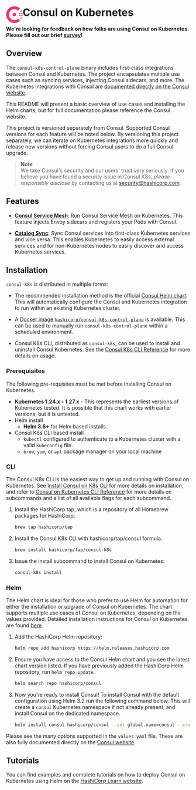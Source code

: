 <h1>
  <img src="./assets/logo.svg" align="left" height="46px" alt="Consul logo"/>
  <span>Consul on Kubernetes</span>
</h1>

 **We're looking for feedback on how folks are using Consul on Kubernetes. Please fill out our brief [survey](https://hashicorp.sjc1.qualtrics.com/jfe/form/SV_4MANbw1BUku7YhL)!** 

## Overview

The `consul-k8s-control-plane` binary includes first-class integrations between Consul and
Kubernetes. The project encapsulates multiple use cases such as syncing
services, injecting Consul sidecars, and more.
The Kubernetes integrations with Consul are
[documented directly on the Consul website](https://www.consul.io/docs/platform/k8s/index.html).

This README will present a basic overview of use cases and installing the Helm charts, but for full documentation please reference the Consul website.

This project is versioned separately from Consul. Supported Consul versions
for each feature will be noted below. By versioning this project separately,
we can iterate on Kubernetes integrations more quickly and release new versions
without forcing Consul users to do a full Consul upgrade.

> **Note**  
> We take Consul's security and our users' trust very seriously. If
you believe you have found a security issue in Consul K8s, _please responsibly disclose_
by contacting us at [security@hashicorp.com](mailto:security@hashicorp.com).

## Features
    
  * [**Consul Service Mesh**](https://www.consul.io/docs/k8s/connect):
    Run Consul Service Mesh on Kubernetes. This feature
    injects Envoy sidecars and registers your Pods with Consul.
    
  * [**Catalog Sync**](https://www.consul.io/docs/k8s/service-sync):
    Sync Consul services into first-class Kubernetes services and vice versa.
    This enables Kubernetes to easily access external services and for
    non-Kubernetes nodes to easily discover and access Kubernetes services.

## Installation

`consul-k8s` is distributed in multiple forms:

  * The recommended installation method is the official
    [Consul Helm chart](https://github.com/hashicorp/consul-k8s/tree/main/charts/consul). This will
    automatically configure the Consul and Kubernetes integration to run within
    an existing Kubernetes cluster.

  * A [Docker image `hashicorp/consul-k8s-control-plane`](https://hub.docker.com/r/hashicorp/consul-k8s-control-plane) is available. This can be used to manually run `consul-k8s-control-plane` within a scheduled environment.

  * Consul K8s CLI, distributed as `consul-k8s`, can be used to install and uninstall Consul Kubernetes. See the [Consul K8s CLI Reference](https://www.consul.io/docs/k8s/k8s-cli) for more details on usage. 

### Prerequisites

The following pre-requisites must be met before installing Consul on Kubernetes. 

  * **Kubernetes 1.24.x - 1.27.x** - This represents the earliest versions of Kubernetes tested.
    It is possible that this chart works with earlier versions, but it is
    untested.
  * Helm install
    * **Helm 3.6+** for Helm based installs. 
  * Consul K8s CLI based install
    * `kubectl` configured to authenticate to a Kubernetes cluster with a valid `kubeconfig` file.
    * `brew`, `yum`, or `apt` package manager on your local machine 

### CLI

The Consul K8s CLI is the easiest way to get up and running with Consul on Kubernetes. See [Install Consul on K8s CLI](https://developer.hashicorp.com/consul/docs/k8s/installation/install-cli#install-the-cli) for more details on installation, and refer to 
[Consul on Kubernetes CLI Reference](https://developer.hashicorp.com/consul/docs/k8s/k8s-cli) for more details on subcommands and a list of all available flags
for each subcommand. 


 1. Install the HashiCorp tap, which is a repository of all Homebrew packages for HashiCorp:
 
    ``` bash
    brew tap hashicorp/tap
    ```
  
2. Install the Consul K8s CLI with hashicorp/tap/consul formula.

    ``` bash
    brew install hashicorp/tap/consul-k8s
    ```
  
3. Issue the install subcommand to install Consul on Kubernetes:
   
    ``` bash 
    consul-k8s install 
    ```

### Helm

The Helm chart is ideal for those who prefer to use Helm for automation for either the installation or upgrade of Consul on Kubernetes. The chart supports multiple use cases of Consul on Kubernetes, depending on the values provided. Detailed installation instructions for Consul on Kubernetes are found [here](https://www.consul.io/docs/k8s/installation/overview). 

1. Add the HashiCorp Helm repository:
   
    ``` bash
    helm repo add hashicorp https://helm.releases.hashicorp.com
    ```
    
2. Ensure you have access to the Consul Helm chart and you see the latest chart version listed. If you have previously added the 
   HashiCorp Helm repository, run `helm repo update`. 

    ``` bash
    helm search repo hashicorp/consul
    ```

3. Now you're ready to install Consul! To install Consul with the default configuration using Helm 3.2 run the following command below.
   This will create a `consul` Kubernetes namespace if not already present, and install Consul on the dedicated namespace. 
 
   ``` bash
   helm install consul hashicorp/consul --set global.name=consul --create-namespace -n consul

Please see the many options supported in the `values.yaml`
file. These are also fully documented directly on the
[Consul website](https://www.consul.io/docs/platform/k8s/helm.html).

## Tutorials

You can find examples and complete tutorials on how to deploy Consul on 
Kubernetes using Helm on the [HashiCorp Learn website](https://learn.hashicorp.com/collections/consul/kubernetes).
